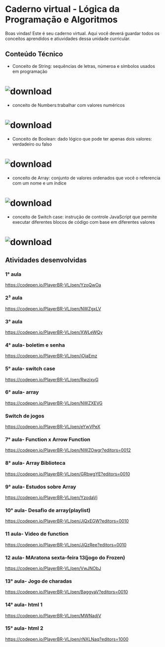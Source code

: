 # Caderno virtual - Lógica da Programação e Algoritmos
Boas vindas! Este é seu caderno virtual. Aqui você deverá guardar todos os conceitos aprendidos e atiuvidades dessa unidade curricular. 

## Conteúdo Técnico
- Conceito de String: sequências de letras, númeroa e símbolos usados em programação

# ![download](https://github.com/user-attachments/assets/706cb469-77f6-4080-98e6-5b532b295942)

- conceito de Numbers:trabalhar com valores numéricos

# ![download](https://github.com/user-attachments/assets/8d2c9fdb-8545-43f7-ab44-3609c468c218)

- Conceito de Boolean: dado lógico que pode ter apenas dois valores: verdadeiro ou falso

# ![download](https://github.com/user-attachments/assets/ee4a32da-23f5-4896-8ae7-61289abc0138)


- conceito de Array: conjunto de valores ordenados que você o referencia com um nome e um índice

# ![download](https://github.com/user-attachments/assets/13c1f17e-3450-48f3-adf4-c9be200c8f6a)

- conceito de Switch case: instrução de controle JavaScript que permite executar diferentes blocos de código com base em diferentes valores

# ![download](https://github.com/user-attachments/assets/c730b08d-e5cf-475a-a68c-c208d3672fa2)


## Atividades desenvolvidas
### 1° aula
https://codepen.io/PlayerBR-VL/pen/YzoQwOa

### 2³ aula
https://codepen.io/PlayerBR-VL/pen/NWZgxLV

### 3° aula
https://codepen.io/PlayerBR-VL/pen/XWLeWQy

### 4° aula- boletim e senha
https://codepen.io/PlayerBR-VL/pen/jOjaEmz

### 5° aula- switch case
https://codepen.io/PlayerBR-VL/pen/RwzjxyG

### 6° aula- array
https://codepen.io/PlayerBR-VL/pen/NWZXEVG

### Switch de jogos
https://codepen.io/PlayerBR-VL/pen/eYwVPeX

### 7° aula- Function x Arrow Function
https://codepen.io/PlayerBR-VL/pen/NWZOwgr?editors=0012

### 8° aula- Array Biblioteca
https://codepen.io/PlayerBR-VL/pen/GRbwgYE?editors=0010

### 9° aula- Estudos sobre Array
https://codepen.io/PlayerBR-VL/pen/YzodaVj

### 10° aula- Desafio de array(playlist)
https://codepen.io/PlayerBR-VL/pen/JjQxEGW?editors=0010

### 11 aula- Video de function
https://codepen.io/PlayerBR-VL/pen/JjQzRee?editors=0010

### 12 aula- MAratona sexta-feira 13(jogo do Frozen)
https://codepen.io/PlayerBR-VL/pen/VwJNObJ

### 13° aula- Jogo de charadas
https://codepen.io/PlayerBR-VL/pen/BaggyaV?editors=0010

### 14° aula- html 1
https://codepen.io/PlayerBR-VL/pen/MWNadjV

### 15° aula- html 2
https://codepen.io/PlayerBR-VL/pen/rNXLNaq?editors=1000



